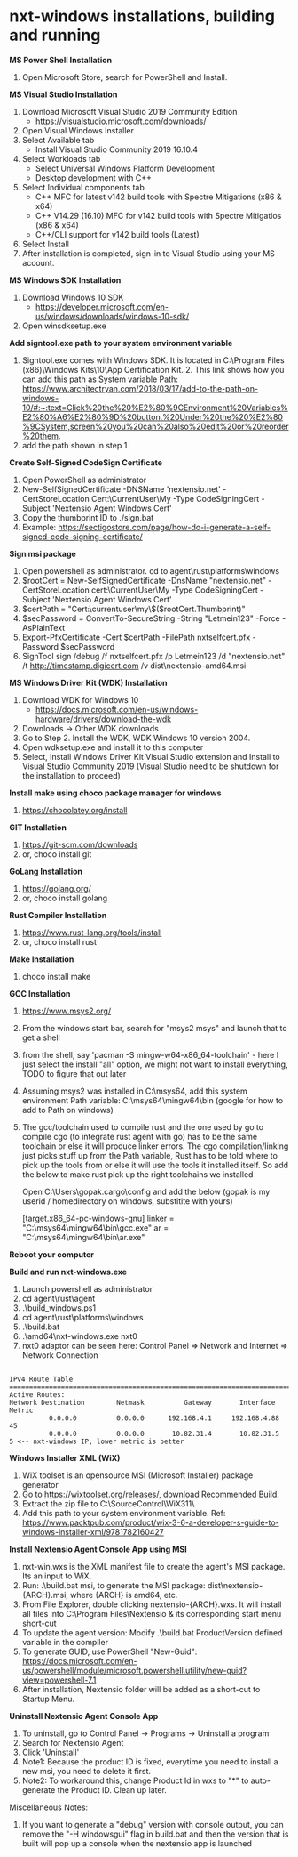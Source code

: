 # nxt-windows installations, building and running

<b>MS Power Shell Installation</b>
1. Open Microsoft Store, search for PowerShell and Install.

<b>MS Visual Studio Installation</b>
1. Download Microsoft Visual Studio 2019 Community Edition
   * https://visualstudio.microsoft.com/downloads/
2. Open Visual Windows Installer
3. Select Available tab
   * Install Visual Studio Community 2019 16.10.4
5. Select Workloads tab
   * Select Universal Windows Platform Development
   * Desktop development with C++
7. Select Individual components tab
   * C++ MFC for latest v142 build tools with Spectre Mitigations (x86 & x64)
   * C++ V14.29 (16.10) MFC for v142 build tools with Spectre Mitigatios (x86 & x64)
   * C++/CLI support for v142 build tools (Latest)
9. Select Install
10. After installation is completed, sign-in to Visual Studio using your MS account.

<b>MS Windows SDK Installation</b>
1. Download Windows 10 SDK
   * https://developer.microsoft.com/en-us/windows/downloads/windows-10-sdk/
2. Open winsdksetup.exe

<b>Add signtool.exe path to your system environment variable</b> 
1. Signtool.exe comes with Windows SDK. It is located in C:\Program Files (x86)\Windows Kits\10\App Certification Kit. 2. This link shows how you can add this path as System variable Path: https://www.architectryan.com/2018/03/17/add-to-the-path-on-windows-10/#:~:text=Click%20the%20%E2%80%9CEnvironment%20Variables%E2%80%A6%E2%80%9D%20button.%20Under%20the%20%E2%80%9CSystem,screen%20you%20can%20also%20edit%20or%20reorder%20them.
3. add the path shown in step 1

<b>Create Self-Signed CodeSign Certificate</b>
1. Open PowerShell as administrator
2. New-SelfSignedCertificate -DNSName 'nextensio.net' -CertStoreLocation Cert:\CurrentUser\My -Type CodeSigningCert -Subject 'Nextensio Agent Windows Cert'
3. Copy the thumbprint ID to ./sign.bat
4. Example: https://sectigostore.com/page/how-do-i-generate-a-self-signed-code-signing-certificate/

<b>Sign msi package</b>
1. Open powershell as administrator. cd to agent\rust\platforms\windows
2. $rootCert = New-SelfSignedCertificate -DnsName "nextensio.net" -CertStoreLocation cert:\CurrentUser\My -Type CodeSigningCert -Subject 'Nextensio Agent Windows Cert'
4. $certPath = "Cert:\currentuser\my\$($rootCert.Thumbprint)"
5. $secPassword = ConvertTo-SecureString -String "Letmein123" -Force -AsPlainText
6. Export-PfxCertificate -Cert $certPath -FilePath nxtselfcert.pfx -Password $secPassword
7. SignTool sign /debug /f nxtselfcert.pfx /p Letmein123 /d "nextensio.net" /t http://timestamp.digicert.com /v dist\nextensio-amd64.msi

<b>MS Windows Driver Kit (WDK) Installation</b>
1. Download WDK for Windows 10
   * https://docs.microsoft.com/en-us/windows-hardware/drivers/download-the-wdk
2. Downloads -> Other WDK downloads
3. Go to Step 2. Install the WDK, WDK Windows 10 version 2004.
4. Open wdksetup.exe and install it to this computer
5. Select, Install Windows Driver Kit Visual Studio extension and Install to Visual Studio Community 2019 (Visual Studio need to be shutdown for the installation to proceed)

<b> Install make using choco package manager for windows</b>
1. https://chocolatey.org/install

<b>GIT Installation</b>
1. https://git-scm.com/downloads
2. or, choco install git

<b>GoLang Installation</b>
1. https://golang.org/
2. or, choco install golang 

<b>Rust Compiler Installation</b>
1. https://www.rust-lang.org/tools/install
2. or, choco install rust

<b>Make Installation</b>
1. choco install make

<b>GCC Installation</b>
1. https://www.msys2.org/
2. From the windows start bar, search for "msys2 msys" and launch that to get a shell
3. from the shell, say 'pacman -S mingw-w64-x86_64-toolchain' - here I just select the install "all" option,
    we might  not want to install everything, TODO to figure that out later 
4. Assuming msys2 was installed in C:\msys64, add this system environment Path variable: C:\msys64\mingw64\bin
   (google for how to add to Path on windows)
5. The gcc/toolchain used to compile rust and the one used by go to compile cgo (to integrate rust agent with go)
   has to be the same toolchain or else it will produce linker errors. The cgo compilation/linking just picks stuff
   up from the Path variable, Rust has to be told where to pick up the tools from or else it will use the tools it
   installed itself. So add the below to make rust pick up the right toolchains we installed

   Open C:\Users\gopak\.cargo\config and add the below (gopak is my userid / homedirectory on windows, substitite with yours)

   [target.x86_64-pc-windows-gnu]
   linker = "C:\\msys64\\mingw64\\bin\\gcc.exe"
   ar = "C:\\msys64\\mingw64\\bin\\ar.exe"


<b>Reboot your computer</b>

<b>Build and run nxt-windows.exe</b>
1. Launch powershell as administrator
2. cd agent\rust\agent
3. .\build_windows.ps1
4. cd agent\rust\platforms\windows
5. .\build.bat
6. .\amd64\nxt-windows.exe nxt0
7. nxt0 adaptor can be seen here: Control Panel => Network and Internet => Network Connection

```$ route print

IPv4 Route Table
===========================================================================
Active Routes:
Network Destination        Netmask          Gateway       Interface  Metric
          0.0.0.0          0.0.0.0      192.168.4.1     192.168.4.88     45
          0.0.0.0          0.0.0.0       10.82.31.4       10.82.31.5      5 <-- nxt-windows IP, lower metric is better
```
<b> Windows Installer XML (WiX) </b>
1. WiX toolset is an opensource MSI (Microsoft Installer) package generator
2. Go to https://wixtoolset.org/releases/, download Recommended Build. 
3. Extract the zip file to C:\SourceControl\WiX311\
4. Add this path to your system environment variable.
Ref: https://www.packtpub.com/product/wix-3-6-a-developer-s-guide-to-windows-installer-xml/9781782160427

<b> Install Nextensio Agent Console App using MSI </b>
1. nxt-win.wxs is the XML manifest file to create the agent's MSI package. Its an input to WiX. 
2. Run: .\build.bat msi, to generate the MSI package: dist\nextensio-{ARCH}.msi, where {ARCH} is amd64, etc.
3. From File Explorer, double clicking nextensio-{ARCH}.wxs. It will install all files into C:\Program Files\Nextensio & its corresponding start menu short-cut 
4. To update the agent version: Modify .\build.bat ProductVersion defined variable in the compiler 
5. To generate GUID, use PowerShell "New-Guid": https://docs.microsoft.com/en-us/powershell/module/microsoft.powershell.utility/new-guid?view=powershell-7.1
6. After installation, Nextensio folder will be added as a short-cut to Startup Menu.

<b> Uninstall Nextensio Agent Console App </b>
1. To uninstall, go to Control Panel -> Programs -> Uninstall a program
2. Search for Nextensio Agent
3. Click 'Uninstall'
4. Note1: Because the product ID is fixed, everytime you need to install a new msi, you need to delete it first.
5. Note2: To workaround this, change Product Id in wxs to "*" to auto-generate the Product ID. Clean up later.


Miscellaneous Notes:

1. If you want to generate a "debug" version with console output, you can 
remove the "-H windowsgui" flag in build.bat and then the  version
that is built will pop up a console when the nextensio app is launched 